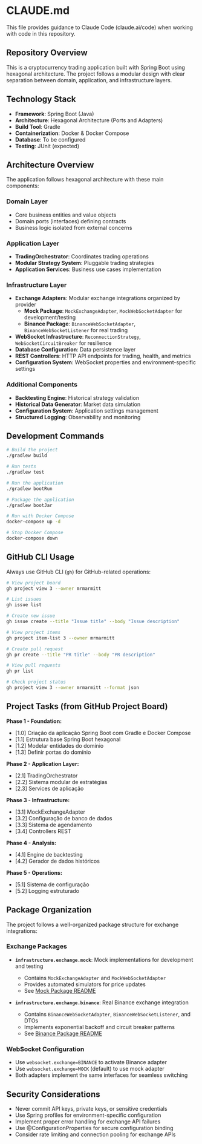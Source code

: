 # CLAUDE.md

This file provides guidance to Claude Code (claude.ai/code) when working with code in this repository.

## Repository Overview

This is a cryptocurrency trading application built with Spring Boot using hexagonal architecture. The project follows a modular design with clear separation between domain, application, and infrastructure layers.

## Technology Stack

- **Framework**: Spring Boot (Java)
- **Architecture**: Hexagonal Architecture (Ports and Adapters)
- **Build Tool**: Gradle
- **Containerization**: Docker & Docker Compose
- **Database**: To be configured
- **Testing**: JUnit (expected)

## Architecture Overview

The application follows hexagonal architecture with these main components:

### Domain Layer
- Core business entities and value objects
- Domain ports (interfaces) defining contracts
- Business logic isolated from external concerns

### Application Layer  
- **TradingOrchestrator**: Coordinates trading operations
- **Modular Strategy System**: Pluggable trading strategies
- **Application Services**: Business use cases implementation

### Infrastructure Layer
- **Exchange Adapters**: Modular exchange integrations organized by provider
  - **Mock Package**: `MockExchangeAdapter`, `MockWebSocketAdapter` for development/testing
  - **Binance Package**: `BinanceWebSocketAdapter`, `BinanceWebSocketListener` for real trading
- **WebSocket Infrastructure**: `ReconnectionStrategy`, `WebSocketCircuitBreaker` for resilience
- **Database Configuration**: Data persistence layer
- **REST Controllers**: HTTP API endpoints for trading, health, and metrics
- **Configuration System**: WebSocket properties and environment-specific settings

### Additional Components
- **Backtesting Engine**: Historical strategy validation
- **Historical Data Generator**: Market data simulation
- **Configuration System**: Application settings management
- **Structured Logging**: Observability and monitoring

## Development Commands

```bash
# Build the project
./gradlew build

# Run tests
./gradlew test

# Run the application
./gradlew bootRun

# Package the application
./gradlew bootJar

# Run with Docker Compose
docker-compose up -d

# Stop Docker Compose
docker-compose down
```

## GitHub CLI Usage

Always use GitHub CLI (`gh`) for GitHub-related operations:

```bash
# View project board
gh project view 3 --owner mrmarmitt

# List issues
gh issue list

# Create new issue
gh issue create --title "Issue title" --body "Issue description"

# View project items
gh project item-list 3 --owner mrmarmitt

# Create pull request
gh pr create --title "PR title" --body "PR description"

# View pull requests
gh pr list

# Check project status
gh project view 3 --owner mrmarmitt --format json
```

## Project Tasks (from GitHub Project Board)

**Phase 1 - Foundation:**
- [1.0] Criação da aplicação Spring Boot com Gradle e Docker Compose
- [1.1] Estrutura base Spring Boot hexagonal
- [1.2] Modelar entidades do domínio  
- [1.3] Definir portas do domínio

**Phase 2 - Application Layer:**
- [2.1] TradingOrchestrator
- [2.2] Sistema modular de estratégias
- [2.3] Services de aplicação

**Phase 3 - Infrastructure:**
- [3.1] MockExchangeAdapter
- [3.2] Configuração de banco de dados
- [3.3] Sistema de agendamento
- [3.4] Controllers REST

**Phase 4 - Analysis:**
- [4.1] Engine de backtesting
- [4.2] Gerador de dados históricos

**Phase 5 - Operations:**
- [5.1] Sistema de configuração
- [5.2] Logging estruturado

## Package Organization

The project follows a well-organized package structure for exchange integrations:

### Exchange Packages
- **`infrastructure.exchange.mock`**: Mock implementations for development and testing
  - Contains `MockExchangeAdapter` and `MockWebSocketAdapter`
  - Provides automated simulators for price updates
  - See [Mock Package README](src/main/java/com/marmitt/ctrade/infrastructure/exchange/mock/README.md)

- **`infrastructure.exchange.binance`**: Real Binance exchange integration
  - Contains `BinanceWebSocketAdapter`, `BinanceWebSocketListener`, and DTOs
  - Implements exponential backoff and circuit breaker patterns
  - See [Binance Package README](src/main/java/com/marmitt/ctrade/infrastructure/exchange/binance/README.md)

### WebSocket Configuration
- Use `websocket.exchange=BINANCE` to activate Binance adapter
- Use `websocket.exchange=MOCK` (default) to use mock adapter  
- Both adapters implement the same interfaces for seamless switching

## Security Considerations

- Never commit API keys, private keys, or sensitive credentials
- Use Spring profiles for environment-specific configuration
- Implement proper error handling for exchange API failures
- Use @ConfigurationProperties for secure configuration binding
- Consider rate limiting and connection pooling for exchange APIs